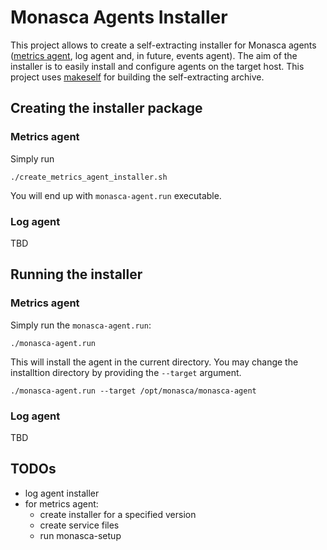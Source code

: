# Monasca Agents Installer

This project allows to create a self-extracting installer for Monasca agents ([metrics agent](https://github.com/openstack/monasca-agent), log agent and, in future, events agent). The aim of the installer is to easily install and configure agents on the target host.
This project uses [makeself](https://github.com/megastep/makeself/) for building the self-extracting archive.

## Creating the installer package

### Metrics agent
Simply run
```
./create_metrics_agent_installer.sh
```

You will end up with `monasca-agent.run` executable.

### Log agent
TBD


## Running the installer

### Metrics agent
Simply run the `monasca-agent.run`:

```
./monasca-agent.run
```

This will install the agent in the current directory. You may change the installtion directory by providing the `--target` argument.

```
./monasca-agent.run --target /opt/monasca/monasca-agent
```

### Log agent
TBD


## TODOs

- log agent installer
- for metrics agent:
    - create installer for a specified version
    - create service files
    - run monasca-setup
    

